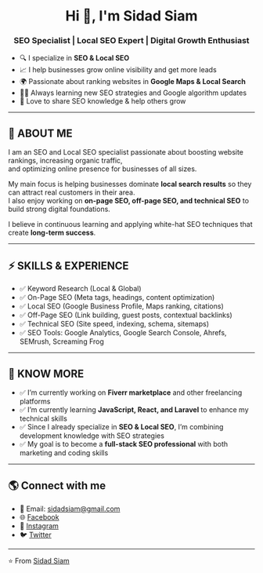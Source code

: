 <h1 align="center">Hi 👋, I'm Sidad Siam</h1>
<h3 align="center">SEO Specialist | Local SEO Expert | Digital Growth Enthusiast</h3>

- 🔍 I specialize in **SEO & Local SEO**  
- 📈 I help businesses grow online visibility and get more leads  
- 🌍 Passionate about ranking websites in **Google Maps & Local Search**  
- 🧑‍💻 Always learning new SEO strategies and Google algorithm updates  
- 🤝 Love to share SEO knowledge & help others grow  

---

## 🚩 ABOUT ME
I am an SEO and Local SEO specialist passionate about boosting website rankings, increasing organic traffic,  
and optimizing online presence for businesses of all sizes.  

My main focus is helping businesses dominate **local search results** so they can attract real customers in their area.  
I also enjoy working on **on-page SEO, off-page SEO, and technical SEO** to build strong digital foundations.  

I believe in continuous learning and applying white-hat SEO techniques that create **long-term success**.  

---

## ⚡ SKILLS & EXPERIENCE
- ✅ Keyword Research (Local & Global)  
- ✅ On-Page SEO (Meta tags, headings, content optimization)  
- ✅ Local SEO (Google Business Profile, Maps ranking, citations)  
- ✅ Off-Page SEO (Link building, guest posts, contextual backlinks)  
- ✅ Technical SEO (Site speed, indexing, schema, sitemaps)  
- ✅ SEO Tools: Google Analytics, Google Search Console, Ahrefs, SEMrush, Screaming Frog  

---

## 🚩 KNOW MORE
- ✅ I’m currently working on **Fiverr marketplace** and other freelancing platforms  
- ✅ I’m currently learning **JavaScript, React, and Laravel** to enhance my technical skills  
- ✅ Since I already specialize in **SEO & Local SEO**, I’m combining development knowledge with SEO strategies  
- ✅ My goal is to become a **full-stack SEO professional** with both marketing and coding skills  

---

## 🌎 Connect with me

- 📧 Email: sidadsiam@gmail.com 
- 🌐 [Facebook](https://www.facebook.com/SidadSiam/)  
- 📸 [Instagram](https://www.instagram.com/sidadsiam/)  
- 🐦 [Twitter](https://x.com/Sidadsiam)  

---

⭐️ From [Sidad Siam](https://github.com/YourUsername)

